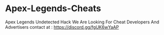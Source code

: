 # Apex-Legends-Cheats
Apex Legends Undetected Hack
We Are Looking For Cheat Developers And Advertisers
contact at : https://discord.gg/fgUK6wYaAP
